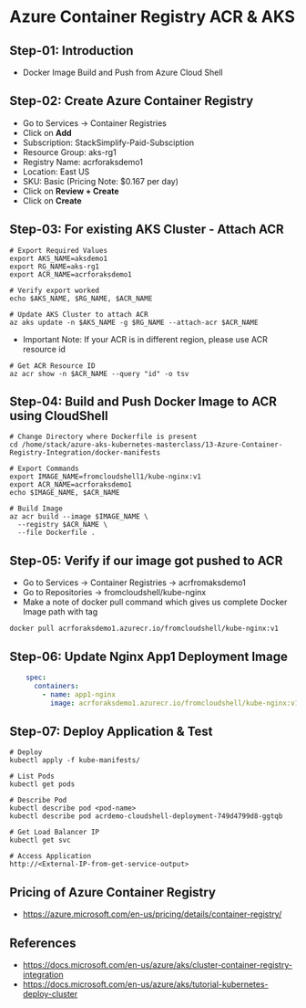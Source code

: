 # Azure Container Registry ACR & AKS

## Step-01: Introduction
- Docker Image Build and Push from Azure Cloud Shell

## Step-02: Create Azure Container Registry
- Go to Services -> Container Registries
- Click on **Add**
- Subscription: StackSimplify-Paid-Subsciption
- Resource Group: aks-rg1
- Registry Name: acrforaksdemo1
- Location: East US
- SKU: Basic  (Pricing Note: $0.167 per day)
- Click on **Review + Create**
- Click on **Create**

## Step-03: For existing AKS Cluster -  Attach ACR
```
# Export Required Values
export AKS_NAME=aksdemo1
export RG_NAME=aks-rg1
export ACR_NAME=acrforaksdemo1

# Verify export worked
echo $AKS_NAME, $RG_NAME, $ACR_NAME

# Update AKS Cluster to attach ACR
az aks update -n $AKS_NAME -g $RG_NAME --attach-acr $ACR_NAME
```
- Important Note: If your ACR is in different region, please use ACR resource id
```
# Get ACR Resource ID
az acr show -n $ACR_NAME --query "id" -o tsv
```

## Step-04: Build and Push Docker Image to ACR using CloudShell
```
# Change Directory where Dockerfile is present
cd /home/stack/azure-aks-kubernetes-masterclass/13-Azure-Container-Registry-Integration/docker-manifests

# Export Commands
export IMAGE_NAME=fromcloudshell1/kube-nginx:v1
export ACR_NAME=acrforaksdemo1
echo $IMAGE_NAME, $ACR_NAME

# Build Image
az acr build --image $IMAGE_NAME \
  --registry $ACR_NAME \
  --file Dockerfile .
```
## Step-05: Verify if our image got pushed to ACR
- Go to Services -> Container Registries -> acrfromaksdemo1
- Go to Repositories -> fromcloudshell/kube-nginx
- Make a note of docker pull command which gives us complete Docker Image path with tag
```
docker pull acrforaksdemo1.azurecr.io/fromcloudshell/kube-nginx:v1
```

## Step-06: Update Nginx App1 Deployment Image
```yml
    spec:
      containers:
        - name: app1-nginx
          image: acrforaksdemo1.azurecr.io/fromcloudshell/kube-nginx:v1
```

## Step-07: Deploy Application & Test
```
# Deploy
kubectl apply -f kube-manifests/

# List Pods
kubectl get pods

# Describe Pod
kubectl describe pod <pod-name>
kubectl describe pod acrdemo-cloudshell-deployment-749d4799d8-ggtqb

# Get Load Balancer IP
kubectl get svc

# Access Application
http://<External-IP-from-get-service-output>
```


## Pricing of Azure Container Registry
- https://azure.microsoft.com/en-us/pricing/details/container-registry/

## References
- https://docs.microsoft.com/en-us/azure/aks/cluster-container-registry-integration
- https://docs.microsoft.com/en-us/azure/aks/tutorial-kubernetes-deploy-cluster